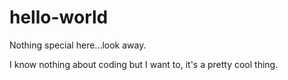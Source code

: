 # hello-world
Nothing special here...look away.

I know nothing about coding but I want to, it's a pretty cool thing.
